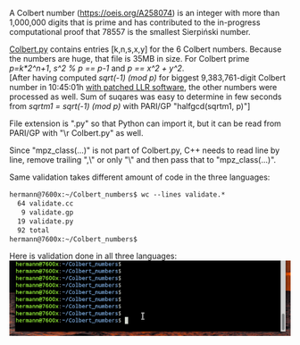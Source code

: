 A Colbert number (https://oeis.org/A258074) is an integer with more than 1,000,000 digits that is prime and has contributed to the in-progress computational proof that 78557 is the smallest Sierpiński number. 

[Colbert.py](Colbert.py) contains entries [k,n,s,x,y] for the 6 Colbert numbers. Because the numbers are huge, that file is 35MB in size. For Colbert prime *p=k\*2^n+1*, *s^2 % p == p-1* and *p == x^2 + y^2*.  
[After having computed *sqrt(-1) (mod p)* for biggest 9,383,761-digit Colbert number in 10:45:01h [with patched LLR software](https://github.com/Hermann-SW/9383761-digit-prime#fast-sqrt-1-mod-p-for-9383761-digit-prime-p-1-mod-4), the other numbers were processed as well. Sum of suqares was easy to determine in few seconds from *sqrtm1 = sqrt(-1) (mod p)* with PARI/GP "halfgcd(sqrtm1, p)"]

File extension is ".py" so that Python can import it, but it can be read from PARI/GP with "\r Colbert.py" as well.

Since "mpz_class(...)" is not part of Colbert.py, C++ needs to read line by line, remove trailing ",\\" or only "\\" and then pass that to "mpz_class(...)".  

Same validation takes different amount of code in the three languages:  
```
hermann@7600x:~/Colbert_numbers$ wc --lines validate.*
  64 validate.cc
   9 validate.gp
  19 validate.py
  92 total
hermann@7600x:~/Colbert_numbers$ 
```

Here is validation done in all three languages:  
![Peek_2023-08-18_23-12.gif](Peek_2023-08-18_23-12.gif)
